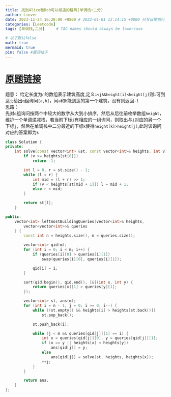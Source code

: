 ```yaml
---
title: 找到Alice和Bob可以相遇的建筑(单调栈+二分)
author: Linver
date: 2023-11-24 16:28:00 +0800 # 2022-01-01 13:14:15 +0800 只写日期也行；不写秒也行；这样也行 2022-03-09T00:55:42+08:00
categories: [Leetcode]
tags: [单调栈,二分]     # TAG names should always be lowercase

# 以下默认false
math: true
mermaid: true
pin: false #置顶帖子
---
```

# [原题链接](https://leetcode.cn/problems/find-building-where-alice-and-bob-can-meet/description/)
题意：
给定长度为`n`的数组表示建筑高度,定义`i<j&&height[i]<height[j]`则`i`可到达`j`;给出`q`组询问`[a,b]`，问`a`和`b`能到达的第一个建筑，没有则返回`-1`  
思路：  
先对`q`组询问按两个中较大的数字从大到小排序，然后从后往前枚举数组`height`，维护一个单调递减栈，若当前下标`i`有相应的一组询问，则取出与`i`对应的另一个下标`j`，然后在单调栈中二分最近的下标`k`使得`height[k]>height[j]`,此时该询问对应的答案即为`k`  
```c++
class Solution {
private:
    int solve(const vector<int> &st, const vector<int>& heights, int v) {
        if (v >= heights[st[0]])
            return -1;

        int l = 0, r = st.size() - 1;
        while (l < r) {
            int mid = (l + r) >> 1;
            if (v < heights[st[mid + 1]]) l = mid + 1;
            else r = mid;
        }

        return st[l];
    }

public:
    vector<int> leftmostBuildingQueries(vector<int>& heights,
        vector<vector<int>>& queries
    ) {
        const int n = heights.size(), m = queries.size();

        vector<int> qid(m);
        for (int i = 0; i < m; i++) {
            if (queries[i][0] > queries[i][1])
                swap(queries[i][0], queries[i][1]);

            qid[i] = i;
        }

        sort(qid.begin(), qid.end(), [&](int x, int y) {
            return queries[x][1] > queries[y][1];
        });

        vector<int> st, ans(m);
        for (int i = n - 1, j = 0; i >= 0; i--) {
            while (!st.empty() && heights[i] > heights[st.back()])
                st.pop_back();

            st.push_back(i);

            while (j < m && queries[qid[j]][1] == i) {
                int x = queries[qid[j]][0], y = queries[qid[j]][1];
                if (x == y || heights[x] < heights[y])
                    ans[qid[j]] = y;
                else
                    ans[qid[j]] = solve(st, heights, heights[x]);
                ++j;
            }
        }

        return ans;
    }
};
```
